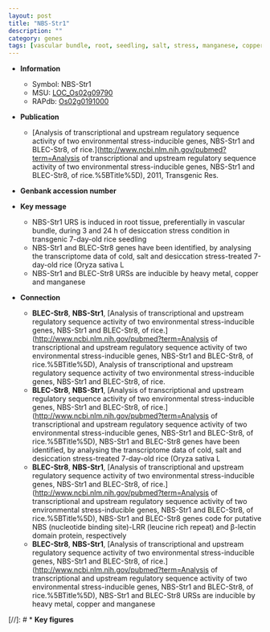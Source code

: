 ```yaml
---
layout: post
title: "NBS-Str1"
description: ""
category: genes
tags: [vascular bundle, root, seedling, salt, stress, manganese, copper]
---
```


* **Information**  
    + Symbol: NBS-Str1  
    + MSU: [LOC_Os02g09790](http://rice.uga.edu/cgi-bin/ORF_infopage.cgi?orf=LOC_Os02g09790)  
    + RAPdb: [Os02g0191000](https://rapdb.dna.affrc.go.jp/locus/?name=Os02g0191000)  

* **Publication**  
    + [Analysis of transcriptional and upstream regulatory sequence activity of two environmental stress-inducible genes, NBS-Str1 and BLEC-Str8, of rice.](http://www.ncbi.nlm.nih.gov/pubmed?term=Analysis of transcriptional and upstream regulatory sequence activity of two environmental stress-inducible genes, NBS-Str1 and BLEC-Str8, of rice.%5BTitle%5D), 2011, Transgenic Res.

* **Genbank accession number**  

* **Key message**  
    + NBS-Str1 URS is induced in root tissue, preferentially in vascular bundle, during 3 and 24 h of desiccation stress condition in transgenic 7-day-old rice seedling
    + NBS-Str1 and BLEC-Str8 genes have been identified, by analysing the transcriptome data of cold, salt and desiccation stress-treated 7-day-old rice (Oryza sativa L
    + NBS-Str1 and BLEC-Str8 URSs are inducible by heavy metal, copper and manganese

* **Connection**  
    + __BLEC-Str8__, __NBS-Str1__, [Analysis of transcriptional and upstream regulatory sequence activity of two environmental stress-inducible genes, NBS-Str1 and BLEC-Str8, of rice.](http://www.ncbi.nlm.nih.gov/pubmed?term=Analysis of transcriptional and upstream regulatory sequence activity of two environmental stress-inducible genes, NBS-Str1 and BLEC-Str8, of rice.%5BTitle%5D), Analysis of transcriptional and upstream regulatory sequence activity of two environmental stress-inducible genes, NBS-Str1 and BLEC-Str8, of rice.
    + __BLEC-Str8__, __NBS-Str1__, [Analysis of transcriptional and upstream regulatory sequence activity of two environmental stress-inducible genes, NBS-Str1 and BLEC-Str8, of rice.](http://www.ncbi.nlm.nih.gov/pubmed?term=Analysis of transcriptional and upstream regulatory sequence activity of two environmental stress-inducible genes, NBS-Str1 and BLEC-Str8, of rice.%5BTitle%5D),  NBS-Str1 and BLEC-Str8 genes have been identified, by analysing the transcriptome data of cold, salt and desiccation stress-treated 7-day-old rice (Oryza sativa L
    + __BLEC-Str8__, __NBS-Str1__, [Analysis of transcriptional and upstream regulatory sequence activity of two environmental stress-inducible genes, NBS-Str1 and BLEC-Str8, of rice.](http://www.ncbi.nlm.nih.gov/pubmed?term=Analysis of transcriptional and upstream regulatory sequence activity of two environmental stress-inducible genes, NBS-Str1 and BLEC-Str8, of rice.%5BTitle%5D),  NBS-Str1 and BLEC-Str8 genes code for putative NBS (nucleotide binding site)-LRR (leucine rich repeat) and β-lectin domain protein, respectively
    + __BLEC-Str8__, __NBS-Str1__, [Analysis of transcriptional and upstream regulatory sequence activity of two environmental stress-inducible genes, NBS-Str1 and BLEC-Str8, of rice.](http://www.ncbi.nlm.nih.gov/pubmed?term=Analysis of transcriptional and upstream regulatory sequence activity of two environmental stress-inducible genes, NBS-Str1 and BLEC-Str8, of rice.%5BTitle%5D),  NBS-Str1 and BLEC-Str8 URSs are inducible by heavy metal, copper and manganese

[//]: # * **Key figures**  


